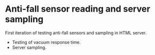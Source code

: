 # Anti-fall sensor reading and server sampling 
First iteration of testing anti-fall sensors and sampling in HTML server.
- Testing of vacuum response time.
- Server sampling. 
